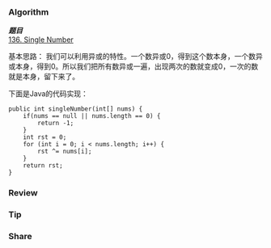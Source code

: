 ### Algorithm

 ***题目***  
[136. Single Number](https://leetcode-cn.com/problems/single-number/) 

基本思路：
我们可以利用异或的特性。一个数异或0，得到这个数本身，一个数异或本身，得到0。所以我们把所有数异或一遍，出现两次的数就变成0，一次的数就是本身，留下来了。

下面是Java的代码实现：

```
public int singleNumber(int[] nums) {
    if(nums == null || nums.length == 0) {
        return -1;
    }
    int rst = 0;
    for (int i = 0; i < nums.length; i++) {
        rst ^= nums[i];
    }
    return rst;
}
```

### Review

### Tip

### Share



